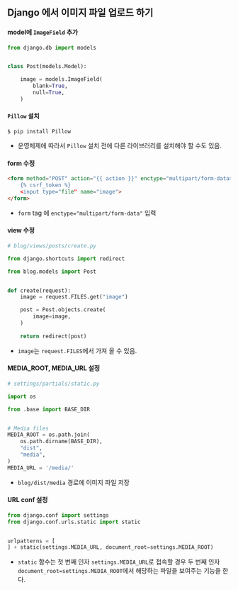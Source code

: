 ## Django 에서 이미지 파일 업로드 하기

#### model에 `ImageField` 추가
```python
from django.db import models


class Post(models.Model):

    image = models.ImageField(
        blank=True,
        null=True,
    )
```

#### `Pillow` 설치
```
$ pip install Pillow
```
- 운영체제에 따라서 `Pillow` 설치 전에 다른 라이브러리를 설치해야 할 수도 있음.

#### form 수정
```html
<form method="POST" action="{{ action }}" enctype="multipart/form-data>
    {% csrf_token %}
    <input type="file" name="image">
</form>
```
- `form` tag 에 `enctype="multipart/form-data"` 입력

#### view 수정
```python
# blog/views/posts/create.py

from django.shortcuts import redirect

from blog.models import Post


def create(request):
    image = request.FILES.get("image")

    post = Post.objects.create(
        image=image,
    )
    
    return redirect(post)
```
- `image`는 `request.FILES`에서 가져 올 수 있음.

#### MEDIA_ROOT, MEDIA_URL 설정
```python
# settings/partials/static.py

import os

from .base import BASE_DIR


# Media files
MEDIA_ROOT = os.path.join(
    os.path.dirname(BASE_DIR),
    "dist",
    "media",
)
MEDIA_URL = '/media/'
```
- `blog/dist/media` 경로에 이미지 파일 저장

#### URL conf 설정
```python
from django.conf import settings
from django.conf.urls.static import static


urlpatterns = [
] + static(settings.MEDIA_URL, document_root=settings.MEDIA_ROOT)
```
- `static` 함수는 첫 번째 인자 `settings.MEDIA_URL`로 접속할 경우 두 번째 인자 `document_root=settings.MEDIA_ROOT`에서 해당하는 파일을 보여주는 기능을 한다.
